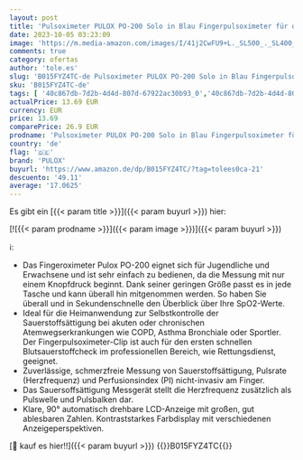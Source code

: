 ```yaml
---
layout: post
title: 'Pulsoximeter PULOX PO-200 Solo in Blau Fingerpulsoximeter für die Messung des Pulses und der Sauerstoffsättigung am Finger'
date: 2023-10-05 03:23:09
image: 'https://m.media-amazon.com/images/I/41j2CwFU9+L._SL500_._SL400_.jpg'
comments: true
category: ofertas
author: 'tole.es'
slug: 'B015FYZ4TC-de Pulsoximeter PULOX PO-200 Solo in Blau Fingerpulsoximeter...'
sku: 'B015FYZ4TC-de'
tags: [ '40c867db-7d2b-4d4d-807d-67922ac30b93_0','40c867db-7d2b-4d4d-807d-67922ac30b93_7801','Arborist Merchandising Root','Baby','Baby/HPC/PCA','Drogerie & Körperpflege','Gesundheit und Wohlbefinden','Medizinische Geräte','Medizinische Geräte & Verbrauchsmaterialien','Oximeter','Self Service','Special Features Stores','b697e3fc-e257-4f2e-ac96-4fe2610883d2_0','b697e3fc-e257-4f2e-ac96-4fe2610883d2_6401','pulox','🇩🇪', ]
actualPrice: 13.69 EUR
currency: EUR
price: 13.69
comparePrice: 26.9 EUR
prodname: 'Pulsoximeter PULOX PO-200 Solo in Blau Fingerpulsoximeter für die Messung des Pulses und der Sauerstoffsättigung am Finger'
country: 'de'
flag: '🇩🇪'
brand: 'PULOX'
buyurl: 'https://www.amazon.de/dp/B015FYZ4TC/?tag=tolees0ca-21'
descuento: '49.11'
average: '17.0625'
---
```


Es gibt ein [{{< param title >}}]({{< param buyurl >}}) hier:

[![{{< param prodname >}}]({{< param image >}})]({{< param buyurl >}})

ℹ️:

- Das Fingeroximeter Pulox PO-200 eignet sich für Jugendliche und Erwachsene und ist sehr einfach zu bedienen, da die Messung mit nur einem Knopfdruck beginnt. Dank seiner geringen Größe passt es in jede Tasche und kann überall hin mitgenommen werden. So haben Sie überall und in Sekundenschnelle den Überblick über Ihre SpO2-Werte.
- Ideal für die Heimanwendung zur Selbstkontrolle der Sauerstoffsättigung bei akuten oder chronischen Atemwegserkrankungen wie COPD, Asthma Bronchiale oder Sportler. Der Fingerpulsoximeter-Clip ist auch für den ersten schnellen Blutsauerstoffcheck im professionellen Bereich, wie Rettungsdienst, geeignet.
- Zuverlässige, schmerzfreie Messung von Sauerstoffsättigung, Pulsrate (Herzfrequenz) und Perfusionsindex (PI) nicht-invasiv am Finger.
- Das Sauersoffsättigung Messgerät stellt die Herzfrequenz zusätzlich als Pulswelle und Pulsbalken dar.
- Klare, 90° automatisch drehbare LCD-Anzeige mit großen, gut ablesbaren Zahlen. Kontraststarkes Farbdisplay mit verschiedenen Anzeigeperspektiven.

[🛒 kauf es hier!!]({{< param buyurl >}})
{{<world>}}B015FYZ4TC{{</world>}}
